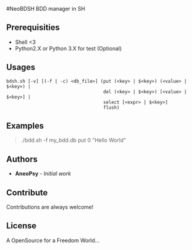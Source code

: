 #NeoBDSH
BDD manager in SH

## Prerequisities
- Shell <3
- Python2.X or Python 3.X for test (Optional)

## Usages
```
bdsh.sh [-v] [(-f | -c) <db_file>] (put (<key> | $<key>) (<value> | $<key>) |
                                    del (<key> | $<key>) [<value> | $<key>] |
                                    select [<expr> | $<key>]
                                    flush)
```

## Examples
> ./bdd.sh -f my_bdd.db put 0 "Hello World"

## Authors

* **AneoPsy** - *Initial work*

## Contribute

Contributions are always welcome!


## License

A OpenSource for a Freedom World...

